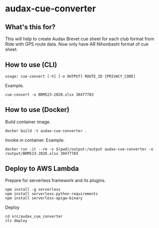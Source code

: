 # audax-cue-converter

## What's this for?

This will help to create Audax Brevet cue sheet for each club format from Ride with GPS route data.
Now only have AR Nihonbashi format of cue sheet.

## How to use (CLI)

```console
usage: cue-convert [-h] [-o OUTPUT] ROUTE_ID [PRIVACY_CODE]
```

Example.
```console
cue-convert -o BRM523-2020.xlsx 30477783
```

## How to use (Docker)

Build container image.
```console
docker build -t audax-cue-converter .
```

Invoke in container.
Example.
```console
docker run -it --rm -v $(pwd)/output:/output audax-cue-converter -o /output/BRM523-2020.xlsx 30477783
```


## Deploy to AWS Lambda

Prepare for serverless framework and its plugins.
```
npm install -g serverless
npm install serverless-python-requirements
npm install serverless-apigw-binary
```

Deploy
```
cd src/audax_cue_converter
sls deploy
```
